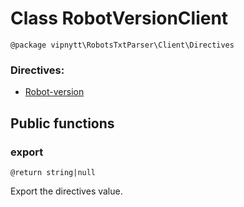 # Class RobotVersionClient
```
@package vipnytt\RobotsTxtParser\Client\Directives
```
### Directives:
- [Robot-version](../directives.md#robot-version)

## Public functions

### export
```
@return string|null
```
Export the directives value.
